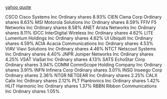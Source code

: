 [yahoo quote](https://finance.yahoo.com/quote/IGN?p=IGN)

CSCO
Cisco Systems Inc	Ordinary shares	8.93%
CIEN
Ciena Corp	Ordinary shares	8.63%
MSI
Motorola Solutions Inc	Ordinary shares	8.59%
FFIV
F5 Networks Inc	Ordinary shares	8.58%
ANET
Arista Networks Inc	Ordinary shares	8.11%
IDCC
InterDigital Wireless Inc	Ordinary shares	4.62%
LITE
Lumentum Holdings Inc	Ordinary shares	4.62%
UI
Ubiquiti Inc	Ordinary shares	4.59%
ACIA
Acacia Communications Inc	Ordinary shares	4.53%
VIAV
Viavi Solutions Inc	Ordinary shares	4.46%
NTCT
Netscout Systems Inc	Ordinary shares	4.40%
JNPR
Juniper Networks Inc	Ordinary shares	4.25%
VSAT
ViaSat Inc	Ordinary shares	4.13%
SATS
EchoStar Corp	Ordinary shares	3.94%
COMM
CommScope Holding Company Inc	Ordinary shares	3.91%
INFN
Infinera Corp	Ordinary shares	3.01%
INSG
Inseego Corp	Ordinary shares	2.36%
NTGR
NETGEAR Inc	Ordinary shares	2.25%
CALX
Calix Inc	Ordinary shares	2.12%
PLT
Plantronics Inc	Ordinary shares	1.42%
HLIT
Harmonic Inc	Ordinary shares	1.37%
RBBN
Ribbon Communications Inc	Ordinary shares	1.05%
